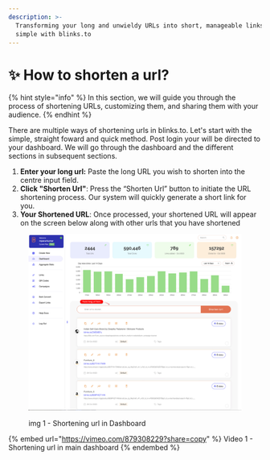 ```yaml
---
description: >-
  Transforming your long and unwieldy URLs into short, manageable links is
  simple with blinks.to
---
```


# ✨ How to shorten a url?

{% hint style="info" %}
In this section, we will guide you through the process of shortening URLs, customizing them, and sharing them with your audience.
{% endhint %}

There are multiple ways of shortening urls in blinks.to. Let's start with the simple, straight foward and quick method. Post login your will be directed to your dashboard. We will go through the dashboard and the different sections in subsequent sections.&#x20;

1. **Enter your long url:** Paste the long URL you wish to shorten into the centre input field.
2. **Click "Shorten Url"**: Press the “Shorten Url” button to initiate the URL shortening process. Our system will quickly generate a short link for you.
3. **Your Shortened URL**: Once processed, your shortened URL will appear on the screen below along with other urls that you have shortened



<figure><img src="../.gitbook/assets/Group 24.jpg" alt=""><figcaption><p>img 1 - Shortening url in Dashboard</p></figcaption></figure>

{% embed url="https://vimeo.com/879308229?share=copy" %}
Video 1 - Shortening url in main dashboard
{% endembed %}
